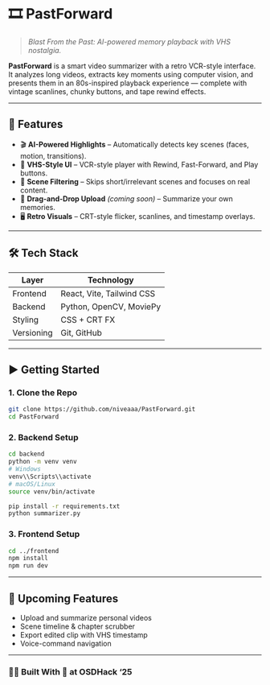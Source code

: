 # 🎞️ PastForward

> *Blast From the Past: AI-powered memory playback with VHS nostalgia.*

**PastForward** is a smart video summarizer with a retro VCR-style interface. It analyzes long videos, extracts key moments using computer vision, and presents them in an 80s-inspired playback experience — complete with vintage scanlines, chunky buttons, and tape rewind effects.

---

## 🧠 Features

- 🎬 **AI-Powered Highlights** – Automatically detects key scenes (faces, motion, transitions).
- 📼 **VHS-Style UI** – VCR-style player with Rewind, Fast-Forward, and Play buttons.
- 🧪 **Scene Filtering** – Skips short/irrelevant scenes and focuses on real content.
- 💾 **Drag-and-Drop Upload** *(coming soon)* – Summarize your own memories.
- 🖥️ **Retro Visuals** – CRT-style flicker, scanlines, and timestamp overlays.

---

## 🛠️ Tech Stack

| Layer     | Technology                |
|-----------|---------------------------|
| Frontend  | React, Vite, Tailwind CSS |
| Backend   | Python, OpenCV, MoviePy   |
| Styling   | CSS + CRT FX              |
| Versioning| Git, GitHub               |

---

## ▶️ Getting Started

### 1. Clone the Repo

```bash
git clone https://github.com/niveaaa/PastForward.git
cd PastForward
```

### 2. Backend Setup

```bash
cd backend
python -m venv venv
# Windows
venv\\Scripts\\activate
# macOS/Linux
source venv/bin/activate

pip install -r requirements.txt
python summarizer.py
```

### 3. Frontend Setup

```bash
cd ../frontend
npm install
npm run dev
```

---

## 🧪 Upcoming Features

- Upload and summarize personal videos
- Scene timeline & chapter scrubber
- Export edited clip with VHS timestamp
- Voice-command navigation

---

### 🧑‍💻 Built With 💙 at OSDHack ‘25


